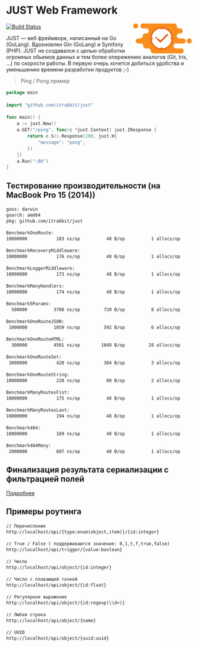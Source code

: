 # JUST Web Framework

<img align="right" width="159px" src="https://raw.githubusercontent.com/itrabbit/just/master/logo.png">

[![Build Status](https://travis-ci.org/itrabbit/just.svg?branch=master)](https://travis-ci.org/itrabbit/just)

JUST — веб фреймворк, написанный на Go (GoLang). Вдохновлен Gin (GoLang) и Symfony (PHP). JUST не создавался с целью обработки огромных обьемов данных и тем более опережению аналогов (Git, Iris, ...) по скорости работы. В первую очерь хочется добиться удобства и уменьшению времени разработки продуктов ;-)  

> Ping / Pong пример

```go
package main

import "github.com/itrabbit/just"

func main() {
	a := just.New()
	a.GET("/ping", func(c *just.Context) just.IResponse {
		return c.S().Response(200, just.H{
			"message": "pong",
		})
	})
	a.Run(":80")
}
```

## Тестирование производительности (на MacBook Pro 15 (2014))

```
goos: darwin
goarch: amd64
pkg: github.com/itrabbit/just

BenchmarkOneRoute:
10000000	       183 ns/op	      48 B/op	       1 allocs/op

BenchmarkRecoveryMiddleware:
10000000	       176 ns/op	      48 B/op	       1 allocs/op

BenchmarkLoggerMiddleware:
10000000	       173 ns/op	      48 B/op	       1 allocs/op

BenchmarkManyHandlers:
10000000	       174 ns/op	      48 B/op	       1 allocs/op

Benchmark5Params:
  500000	      3708 ns/op	     720 B/op	       8 allocs/op
  
BenchmarkOneRouteJSON:
 1000000	      1059 ns/op	     592 B/op	       6 allocs/op
 
BenchmarkOneRouteHTML:
  300000	      4501 ns/op	    1840 B/op	      28 allocs/op
  
BenchmarkOneRouteSet:
 3000000	       420 ns/op	     384 B/op	       3 allocs/op
 
BenchmarkOneRouteString:
10000000	       220 ns/op	      80 B/op	       2 allocs/op

BenchmarkManyRoutesFist:
10000000	       175 ns/op	      48 B/op	       1 allocs/op

BenchmarkManyRoutesLast:
10000000	       194 ns/op	      48 B/op	       1 allocs/op

Benchmark404:
10000000	       169 ns/op	      48 B/op	       1 allocs/op

Benchmark404Many:
 2000000	       607 ns/op	      48 B/op	       1 allocs/op
```

## Финализация результата сериализации с фильтрацией полей

[Подробнее](/components/finalizer/README.md)

## Примеры роутинга

```
// Перечисление
http://localhost/api/{type:enum(object,item)}/{id:integer}

// True / False ( поддерживаются значения: 0,1,t,f,true,false)
http://localhost/api/trigger/{value:boolean}

// Число
http://localhost/api/object/{id:integer}

// Число с плавающей точкой
http://localhost/api/object/{id:float}

// Регулярное выражение
http://localhost/api/object/{id:regexp(\\d+)}

// Любая строка
http://localhost/api/object/{name}

// UUID
http://localhost/api/object/{uuid:uuid}
```
